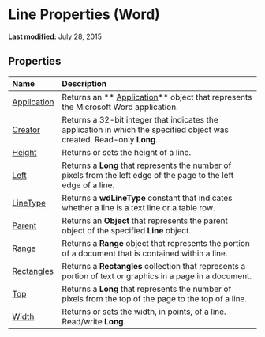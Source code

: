 
# Line Properties (Word)

 **Last modified:** July 28, 2015


## Properties



|**Name**|**Description**|
|:-----|:-----|
| [Application](b102c3c8-d569-aea4-7779-f34dce0abf9b.md)|Returns an  ** [Application](d1cf6f8f-4e88-bf01-93b4-90a83f79cb44.md)** object that represents the Microsoft Word application.|
| [Creator](ebca9236-4623-7ecf-229e-917e3a024b0a.md)|Returns a 32-bit integer that indicates the application in which the specified object was created. Read-only  **Long**.|
| [Height](da85e2f8-b3d4-bb64-9459-3adf07e456b3.md)|Returns or sets the height of a line.|
| [Left](6fdaf53f-be14-2718-146a-4a4116c378c5.md)|Returns a  **Long** that represents the number of pixels from the left edge of the page to the left edge of a line.|
| [LineType](06f821b6-c296-8355-b20d-c8f003a29ead.md)|Returns a  **wdLineType** constant that indicates whether a line is a text line or a table row.|
| [Parent](da268f46-4f2a-b5fd-38c7-6d9b3ee5b901.md)|Returns an  **Object** that represents the parent object of the specified **Line** object.|
| [Range](46a36016-d5b0-0ef0-3e5c-ff38e7be510c.md)|Returns a  **Range** object that represents the portion of a document that is contained within a line.|
| [Rectangles](2cc7988f-de81-5461-5fd0-a0ce29fdadaa.md)|Returns a  **Rectangles** collection that represents a portion of text or graphics in a page in a document.|
| [Top](35015e98-ff91-f24e-56c4-d005f56c5c2e.md)|Returns a  **Long** that represents the number of pixels from the top of the page to the top of a line.|
| [Width](00aac43b-9638-808e-f203-6021f833ffcb.md)|Returns or sets the width, in points, of a line. Read/write  **Long**.|

